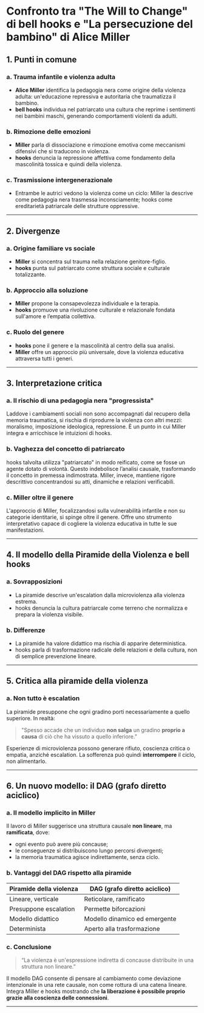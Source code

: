 # Confronto tra "The Will to Change" di bell hooks e "La persecuzione del bambino" di Alice Miller

## 1. Punti in comune

### a. Trauma infantile e violenza adulta
- **Alice Miller** identifica la pedagogia nera come origine della violenza adulta: un'educazione repressiva e autoritaria che traumatizza il bambino.
- **bell hooks** individua nel patriarcato una cultura che reprime i sentimenti nei bambini maschi, generando comportamenti violenti da adulti.

### b. Rimozione delle emozioni
- **Miller** parla di dissociazione e rimozione emotiva come meccanismi difensivi che si traducono in violenza.
- **hooks** denuncia la repressione affettiva come fondamento della mascolinità tossica e quindi della violenza.

### c. Trasmissione intergenerazionale
- Entrambe le autrici vedono la violenza come un ciclo: Miller la descrive come pedagogia nera trasmessa inconsciamente; hooks come ereditarietà patriarcale delle strutture oppressive.

---

## 2. Divergenze

### a. Origine familiare vs sociale
- **Miller** si concentra sul trauma nella relazione genitore-figlio.
- **hooks** punta sul patriarcato come struttura sociale e culturale totalizzante.

### b. Approccio alla soluzione
- **Miller** propone la consapevolezza individuale e la terapia.
- **hooks** promuove una rivoluzione culturale e relazionale fondata sull'amore e l’empatia collettiva.

### c. Ruolo del genere
- **hooks** pone il genere e la mascolinità al centro della sua analisi.
- **Miller** offre un approccio più universale, dove la violenza educativa attraversa tutti i generi.

---

## 3. Interpretazione critica

### a. Il rischio di una pedagogia nera "progressista"
Laddove i cambiamenti sociali non sono accompagnati dal recupero della memoria traumatica, si rischia di riprodurre la violenza con altri mezzi: moralismo, imposizione ideologica, repressione. È un punto in cui Miller integra e arricchisce le intuizioni di hooks.

### b. Vaghezza del concetto di patriarcato
hooks talvolta utilizza "patriarcato" in modo reificato, come se fosse un agente dotato di volontà. Questo indebolisce l’analisi causale, trasformando il concetto in premessa indimostrata. Miller, invece, mantiene rigore descrittivo concentrandosi su atti, dinamiche e relazioni verificabili.

### c. Miller oltre il genere
L'approccio di Miller, focalizzandosi sulla vulnerabilità infantile e non su categorie identitarie, si spinge oltre il genere. Offre uno strumento interpretativo capace di cogliere la violenza educativa in tutte le sue manifestazioni.

---

## 4. Il modello della Piramide della Violenza e bell hooks

### a. Sovrapposizioni
- La piramide descrive un'escalation dalla microviolenza alla violenza estrema.
- hooks denuncia la cultura patriarcale come terreno che normalizza e prepara la violenza visibile.

### b. Differenze
- La piramide ha valore didattico ma rischia di apparire deterministica.
- hooks parla di trasformazione radicale delle relazioni e della cultura, non di semplice prevenzione lineare.

---

## 5. Critica alla piramide della violenza

### a. Non tutto è escalation
La piramide presuppone che ogni gradino porti necessariamente a quello superiore. In realtà:
> "Spesso accade che un individuo **non salga** un gradino **proprio a causa** di ciò che ha vissuto a quello inferiore."

Esperienze di microviolenza possono generare rifiuto, coscienza critica o empatia, anziché escalation. La sofferenza può quindi **interrompere** il ciclo, non alimentarlo.

---

## 6. Un nuovo modello: il DAG (grafo diretto aciclico)

### a. Il modello implicito in Miller
Il lavoro di Miller suggerisce una struttura causale **non lineare**, ma **ramificata**, dove:
- ogni evento può avere più concause;
- le conseguenze si distribuiscono lungo percorsi divergenti;
- la memoria traumatica agisce indirettamente, senza ciclo.

### b. Vantaggi del DAG rispetto alla piramide

| Piramide della violenza | DAG (grafo diretto aciclico) |
|--------------------------|-------------------------------|
| Lineare, verticale       | Reticolare, ramificato        |
| Presuppone escalation    | Permette biforcazioni         |
| Modello didattico        | Modello dinamico ed emergente |
| Determinista             | Aperto alla trasformazione    |

### c. Conclusione
> “La violenza è un'espressione indiretta di concause distribuite in una struttura non lineare.”

Il modello DAG consente di pensare al cambiamento come deviazione intenzionale in una rete causale, non come rottura di una catena lineare. Integra Miller e hooks mostrando che **la liberazione è possibile proprio grazie alla coscienza delle connessioni**.

---
